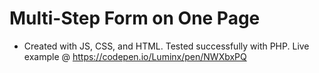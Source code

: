 # Multi-Step Form on One Page
- Created with JS, CSS, and HTML. Tested successfully with PHP. Live example @ https://codepen.io/Luminx/pen/NWXbxPQ

